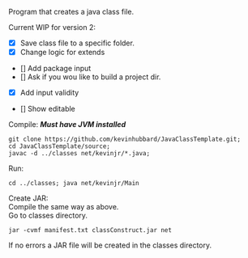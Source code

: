 Program that creates a java class file.  

Current WIP for version 2:  
- [x] Save class file to a specific folder.
- [x] Change logic for extends
- [] Add package input
- [] Ask if you wou like to build a project dir.
- [x] Add input validity
- [] Show editable 

Compile: ***Must have JVM installed***
```
git clone https://github.com/kevinhubbard/JavaClassTemplate.git;
cd JavaClassTemplate/source;
javac -d ../classes net/kevinjr/*.java;
```

Run:  
```
cd ../classes; java net/kevinjr/Main
```

Create JAR:  
Compile the same way as above.  
Go to classes directory.
```
jar -cvmf manifest.txt classConstruct.jar net
``` 
If no errors a JAR file will be created in the classes directory.